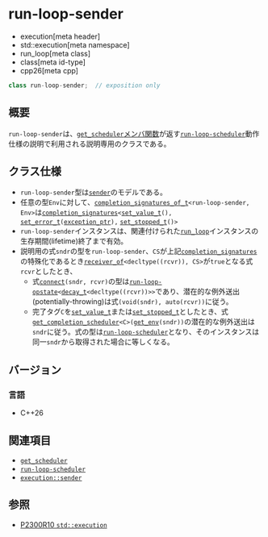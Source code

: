 # run-loop-sender
* execution[meta header]
* std::execution[meta namespace]
* run_loop[meta class]
* class[meta id-type]
* cpp26[meta cpp]

```cpp
class run-loop-sender;  // exposition only
```

## 概要
`run-loop-sender`は、[`get_scheduler`メンバ関数](get_scheduler.md)が返す[`run-loop-scheduler`](run-loop-scheduler.md)動作仕様の説明で利用される説明専用のクラスである。

## クラス仕様
- `run-loop-sender`型は[`sender`](../sender.md)のモデルである。
- 任意の型`Env`に対して、[`completion_signatures_of_t`](../completion_signatures_of_t.md)`<run-loop-sender, Env>`は[`completion_signatures`](../completion_signatures.md)`<`[`set_value_t`](../set_value.md)`(),` [`set_error_t`](../set_error.md)`(`[`exception_ptr`](/reference/exception/exception_ptr.md)`),` [`set_stopped_t`](../set_stopped.md)`()>`
- `run-loop-sender`インスタンスは、関連付けられた[`run_loop`](../run_loop.md)インスタンスの生存期間(lifetime)終了まで有効。
- 説明用の式`sndr`の型を`run-loop-sender`、`CS`が上記[`completion_signatures`](../completion_signatures.md)の特殊化であるとき[`receiver_of`](../receiver_of.md)`<decltype((rcvr)), CS>`が`true`となる式`rcvr`としたとき、
    - 式[`connect`](../connect.md)`(sndr, rcvr)`の型は[`run-loop-opstate`](run-loop-opstate.md)`<`[`decay_t`](/reference/type_traits/decay.md)`<decltype((rcvr))>>`であり、潜在的な例外送出(potentially-throwing)は式`(void(sndr), auto(rcvr))`に従う。
    - 完了タグ`C`を[`set_value_t`](../set_value.md)または[`set_stopped_t`](../set_stopped.md)としたとき、式[`get_completion_scheduler`](../get_completion_scheduler.md)`<C>(`[`get_env`](../get_env.md)`(sndr))`の潜在的な例外送出は`sndr`に従う。式の型は[`run-loop-scheduler`](run-loop-scheduler.md)となり、そのインスタンスは同一`sndr`から取得された場合に等しくなる。


## バージョン
### 言語
- C++26


## 関連項目
- [`get_scheduler`](get_scheduler.md)
- [`run-loop-scheduler`](run-loop-scheduler.md)
- [`execution::sender`](../sender.md)


## 参照
- [P2300R10 `std::execution`](https://www.open-std.org/jtc1/sc22/wg21/docs/papers/2024/p2300r10.html)
